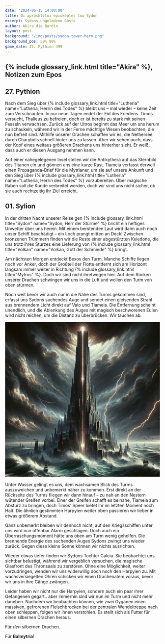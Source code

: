 ```yaml
---
date: '2024-06-15 14:00:00'
title: Oi aprósklitoi episképtes tou Sydon
excerpt: Sydons ungeladene Gäste
author: Akira die Bardin
layout: post
background: "/img/posts/sydon-tower-hero.png"
background_pos: 50% 90%
game_date: 27. Pythion 499
---
```


## {% include glossary_link.html title="Akira" %}, Notizen zum Epos

## 27. Pythion

Nach dem Sieg über {% include glossary_link.html title="Lutheria" name="Lutheria, Herrin des Todes" %} bleibt uns – mal wieder – keine Zeit zum Verschnaufen. In nur neun Tagen endet der Eid des Friedens. Timos versucht, Thalieus zu befreien, doch er ist bereits zu stark mit seinen Fesseln verwachsen. Zurück auf der Ultros beginnt das Meer um uns herum zu schaukeln, während wir in der Ferne mächtige Wesen beobachten, die nun befreit sind. Mithilfe unserer Drachen schaffen wir es, die Nethersee durch Charybdis schnell hinter uns zu lassen. Aber wir sehen auch, dass der Kopf eines weitaus größeren Drachens uns hinterher sieht. Er weiß, dass auch er diesen Ausgang nehmen kann.

Auf einer nahegelegenen Insel stellen wir die Antikythera auf das Sternbild des Titanen ein und gönnen uns eine kurze Rast. Tiameia verfasst derweil einen Propaganda-Brief für die Mytrianer, um sie auf unsere Ankunft und den Sieg über {% include glossary_link.html title="Lutheria" name="Lutheria, Herrin des Todes" %} vorzubereiten. Über magische Raben soll die Kunde verbreitet werden, doch wir sind uns nicht sicher, ob sie auch rechtzeitig ihr Ziel erreicht.

## 01. Sylion

In der dritten Nacht unserer Reise gen {% include glossary_link.html title="Sydon" name="Sydon, Herr der Stürme" %} bricht ein heftiges Unwetter über uns herein. Mit einem berstenden Laut wird dann auch noch unser Schiff beschädigt – ein Loch prangt mitten an Deck! Zwischen bronzenen Trümmern finden wir die Reste einer abgestürzten Keledone, die uns trotz ihres Sturzes eine Lieferung von {% include glossary_link.html title="Volkan" name="Volkan, Gott der Schmiede" %} bringt.

Am nächsten Morgen entdeckt Bexos den Turm. Manche Schiffe liegen noch vor Anker, doch der Großteil der Flotte entfernt sich am Horizont langsam immer weiter in Richtung {% include glossary_link.html title="Mytros" %}. Doch wir sind nicht ihretwegen hier. Auf dem Rücken unserer Drachen schwingen wir uns in die Luft und wollen den Turm von oben stürmen.

Noch weit bevor wir auch nur in die Nähe des Turms gekommen sind, erfasst uns Sydons suchendes Auge und sendet einen gleisenden Strahl aus brennendem Licht direkt auf Valo und Tiameia. Die Entfernung scheint unendlich, und die Ablenkung des Auges mit magisch beschworenen Eulen wird nicht reichen, um die Distanz zu überbrücken. Wir tauchen ab.

![tower](/img/posts/sydon-tower.png)

Unter Wasser gelingt es uns, dem wachsamen Blick des Turms auszuweichen und unbemerkt näher zu kommen. Erst direkt an der Rückseite des Turms fliegen wir dann hinauf – zu nah an den Nestern wütender Greifen vorbei. Einer der Greifen schafft es beinahe, Tiameia zum Absturz zu bringen, doch Timos’ Speer bietet ihr im letzten Moment noch Halt. Die ähnlich gestimmten Harpyien weiter oben passieren wir lieber in etwas größerem Abstand.

Ganz unbemerkt bleiben wir dennoch nicht, auf den Kriegsschiffen unter uns wird nun offenbar Alarm geschlagen. Doch auch ein Überraschungsmoment hätte uns oben am Turm wenig geholfen. Die brennende Energie des suchenden Auges Sydons zwingt uns wieder zurück. Gegen diese kleine Sonne können wir nichts ausrichten.

Wieder etwas tiefer finden wir Sydons Tochter Calcia. Sie beobachtet uns sichtbar belustigt, während wir vergeblich versuchen, die magische Glasfront des Thronsaals zu zerstören. Ohne eine Möglichkeit, weiter vorzudringen, wenden wir uns widerwillig doch noch den Harpyien zu. Mit wachsversiegelten Ohren schicken wir einen Drachenatem voraus, bevor wir uns in ihre Gänge zwängen.

Leider haben wir nicht nur die Harpyien, sondern auch ein paar ihrer Gefangenen gegart.. aber immerhin sind wir nun _im_ Turm und nicht mehr daneben. Nachdem wir beobachten können, wie zwei Gyganen einen massiven, gefrorenen Fleischbrocken bei der zentralen Wendeltreppe nach oben schleppen, folgen wir ihnen verstohlen. Es stellt sich als Futter für einen silbernen Drachen heraus.

Für _den_ silbernen Drachen.

Für **Balmytria**!


<!--
Die Amazonen sind mit der Halbinsel {% include glossary_link.html title="Aresia" %} in Verbindung, Narsus für viele aresianer ein spielzeug der königin.

Character highlights:
## Tiameia
## Kapiosallos
## Bexos
## Timos
-->
